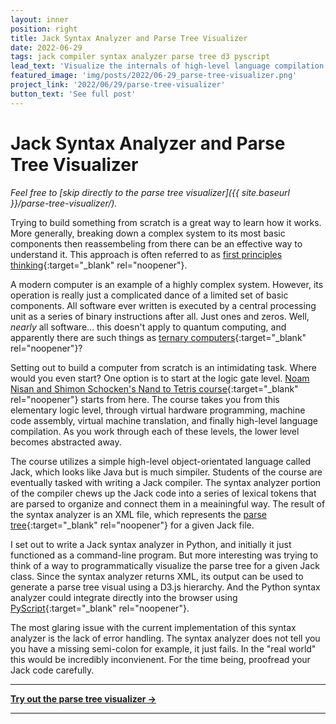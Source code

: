```yaml
---
layout: inner
position: right
title: Jack Syntax Analyzer and Parse Tree Visualizer
date: 2022-06-29
tags: jack compiler syntax analyzer parse tree d3 pyscript
lead_text: 'Visualize the internals of high-level language compilation by plotting the parse trees of Jack classes with D3.js.'
featured_image: 'img/posts/2022/06-29_parse-tree-visualizer.png'
project_link: '2022/06/29/parse-tree-visualizer'
button_text: 'See full post'
---
```

# Jack Syntax Analyzer and Parse Tree Visualizer

*Feel free to [skip directly to the parse tree visualizer]({{ site.baseurl }}/parse-tree-visualizer/).*

Trying to build something from scratch is a great way to learn how it works. More generally, breaking down a complex system to its most basic components then reassembeling from there can be an effective way to understand it. This approach is often referred to as [first principles thinking](https://fs.blog/first-principles/){:target="_blank" rel="noopener"}.

A modern computer is an example of a highly complex system. However, its operation is really just a complicated dance of a limited set of basic components. All software ever written is executed by a central processing unit as a series of binary instructions after all. Just ones and zeros. Well, *nearly* all software... this doesn't apply to quantum computing, and apparently there are such things as [ternary computers](https://en.wikipedia.org/wiki/Ternary_computer){:target="_blank" rel="noopener"}?

Setting out to build a computer from scratch is an intimidating task. Where would you even start? One option is to start at the logic gate level. [Noam Nisan and Shimon Schocken's Nand to Tetris course](https://www.nand2tetris.org/){:target="_blank" rel="noopener"} starts from here. The course takes you from this elementary logic level, through virtual hardware programming, machine code assembly, virtual machine translation, and finally high-level language compilation. As you work through each of these levels, the lower level becomes abstracted away.

The course utilizes a simple high-level object-orientated language called Jack, which looks like Java but is much simpiler. Students of the course are eventually tasked with writing a Jack compiler. The syntax analyzer portion of the compiler chews up the Jack code into a series of lexical tokens that are parsed to organize and connect them in a meainingful way. The result of the syntax analyzer is an XML file, which represents the [parse tree](https://en.wikipedia.org/wiki/Parse_tree){:target="_blank" rel="noopener"} for a given Jack file.

I set out to write a Jack syntax analyzer in Python, and initially it just functioned as a command-line program. But more interesting was trying to think of a way to programmatically visualize the parse tree for a given Jack class. Since the syntax analyzer returns XML, its output can be used to generate a parse tree visual using a D3.js hierarchy. And the Python syntax analyzer could integrate directly into the browser using [PyScript](https://pyscript.net/){:target="_blank" rel="noopener"}.

The most glaring issue with the current implementation of this syntax analyzer is the lack of error handling. The syntax analyzer does not tell you you have a missing semi-colon for example, it just fails. In the "real world" this would be incredibly inconvienent. For the time being, proofread your Jack code carefully.

 ---

<div class="col text-center">
  <a class="btn btn-default btn-lg" href="{{ site.baseurl }}/parse-tree-visualizer/">
    <strong>Try out the parse tree visualizer &rarr;</strong>
  </a>
</div>

---